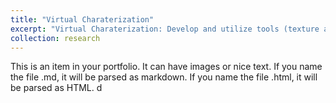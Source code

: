 ```yaml
---
title: "Virtual Charaterization"
excerpt: "Virtual Charaterization: Develop and utilize tools (texture and diffraction analyses) for atomistic data"
collection: research
---
```


This is an item in your portfolio. It can have images or nice text. If you name the file .md, it will be parsed as markdown. If you name the file .html, it will be parsed as HTML. d
